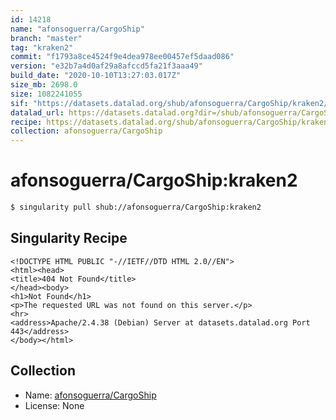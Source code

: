```yaml
---
id: 14218
name: "afonsoguerra/CargoShip"
branch: "master"
tag: "kraken2"
commit: "f1793a8ce4524f9e4dea978ee00457ef5daad086"
version: "e32b7a4d0af29a8afccd5fa21f3aaa49"
build_date: "2020-10-10T13:27:03.017Z"
size_mb: 2698.0
size: 1082241055
sif: "https://datasets.datalad.org/shub/afonsoguerra/CargoShip/kraken2/2020-10-10-f1793a8c-e32b7a4d/e32b7a4d0af29a8afccd5fa21f3aaa49.sif"
datalad_url: https://datasets.datalad.org?dir=/shub/afonsoguerra/CargoShip/kraken2/2020-10-10-f1793a8c-e32b7a4d/
recipe: https://datasets.datalad.org/shub/afonsoguerra/CargoShip/kraken2/2020-10-10-f1793a8c-e32b7a4d/Singularity
collection: afonsoguerra/CargoShip
---
```


# afonsoguerra/CargoShip:kraken2

```bash
$ singularity pull shub://afonsoguerra/CargoShip:kraken2
```

## Singularity Recipe

```singularity
<!DOCTYPE HTML PUBLIC "-//IETF//DTD HTML 2.0//EN">
<html><head>
<title>404 Not Found</title>
</head><body>
<h1>Not Found</h1>
<p>The requested URL was not found on this server.</p>
<hr>
<address>Apache/2.4.38 (Debian) Server at datasets.datalad.org Port 443</address>
</body></html>
```

## Collection

 - Name: [afonsoguerra/CargoShip](https://github.com/afonsoguerra/CargoShip)
 - License: None

